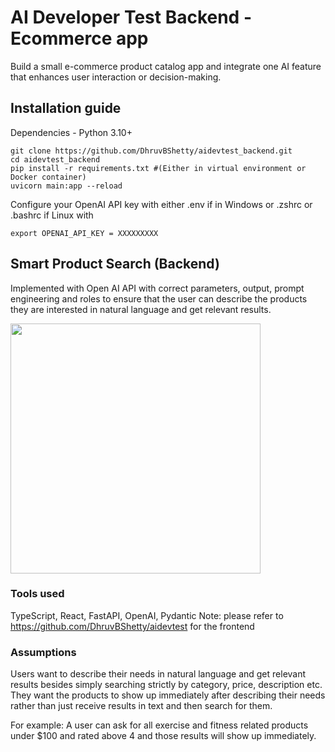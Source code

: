 # AI Developer Test Backend - Ecommerce app

Build a small e-commerce product catalog app and integrate one AI feature that enhances user interaction or decision-making.

## Installation guide

Dependencies - Python 3.10+

```
git clone https://github.com/DhruvBShetty/aidevtest_backend.git
cd aidevtest_backend
pip install -r requirements.txt #(Either in virtual environment or Docker container)
uvicorn main:app --reload
```
Configure your OpenAI API key with either .env if in Windows or .zshrc or .bashrc if Linux with 
```
export OPENAI_API_KEY = XXXXXXXXX
```


## Smart Product Search (Backend)

Implemented with Open AI API with correct parameters, output, prompt engineering and roles to ensure that the user can describe the products they are interested in natural language and get relevant results.
<p>
<img src="https://github.com/user-attachments/assets/8cafabc6-8531-48b7-b93f-9d06f6136896" height="400" width="400" />
</p>

### Tools used

TypeScript, React, FastAPI, OpenAI, Pydantic
Note: please refer to https://github.com/DhruvBShetty/aidevtest for the frontend

### Assumptions

Users want to describe their needs in natural language and get relevant results besides simply searching strictly by category, price, description etc. They want the products to show up immediately after describing their needs rather than just receive results in text and then search for them.

For example:  A user can ask for all exercise and fitness related products under $100 and rated above 4 and those results will show up immediately.
